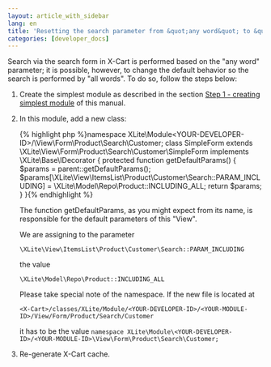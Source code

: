 ```yaml
---
layout: article_with_sidebar
lang: en
title: 'Resetting the search parameter from &quot;any word&quot; to &quot;all words&quot;'
categories: [developer_docs]
---
```


Search via the search form in X-Cart is performed based on the "any word" parameter; it is possible, however, to change the default behavior so the search is performed by "all words". To do so, follow the steps below:

1.  Create the simplest module as described in the section [Step 1 - creating simplest module](Step-1---creating-simplest-module_524296.html) of this manual.

2.  In this module, add a new class:

    {% highlight php %}namespace XLite\Module\<YOUR-DEVELOPER-ID>/<YOUR-MODULE-ID>\View\Form\Product\Search\Customer;
    class SimpleForm extends \XLite\View\Form\Product\Search\Customer\SimpleForm implements \XLite\Base\IDecorator
    {
       protected function getDefaultParams()
       {
           $params = parent::getDefaultParams();
           $params[\XLite\View\ItemsList\Product\Customer\Search::PARAM_INCLUDING] = \XLite\Model\Repo\Product::INCLUDING_ALL;
           return $params;
       }
    }{% endhighlight %}

    The function getDefaultParams, as you might expect from its name, is responsible for the default parameters of this "View". 

    We are assigning to the parameter

    `\XLite\View\ItemsList\Product\Customer\Search::PARAM_INCLUDING`

    the value

    `\XLite\Model\Repo\Product::INCLUDING_ALL`

    Please take special note of the namespace. If the new file is located at

    `<X-Cart>/classes/XLite/Module/<YOUR-DEVELOPER-ID>/<YOUR-MODULE-ID>/View/Form/Product/Search/Customer`

    it has to be the value `namespace XLite\Module\<YOUR-DEVELOPER-ID>/<YOUR-MODULE-ID>\View\Form\Product\Search\Customer;`
3.  Re-generate X-Cart cache.